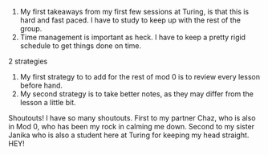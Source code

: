 1. My first takeaways from my first few sessions at Turing, is that this is hard and fast paced. I have to study to keep up with the rest of the group.
2. Time management is important as heck. I have to keep a pretty rigid schedule to get things done on time.

2 strategies
1. My first strategy to to add for the rest of mod 0 is to review every lesson before hand.
2. My second strategy is to take better notes, as they may differ from the lesson a little bit.

Shoutouts!
I have so many shoutouts. First to my partner Chaz, who is also in Mod 0, who has been my rock in calming me down. Second to my sister Janika who is also a student here at Turing for keeping my head straight.
HEY!
